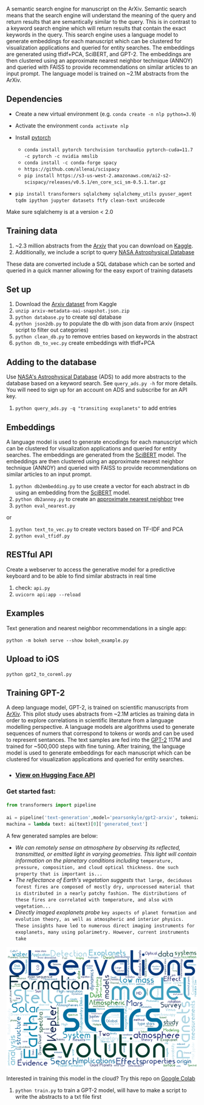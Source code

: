 A semantic search engine for manuscript on the ArXiv. Semantic search means that the search engine will understand the meaning of the query and return results that are semantically similar to the query. This is in contrast to a keyword search engine which will return results that contain the exact keywords in the query. This search engine uses a language model to generate embeddings for each manuscript which can be clustered for visualization applications and queried for entity searches. The embeddings are generated using tfidf+PCA, SciBERT, and GPT-2. The embeddings are then clustered using an approximate nearest neighbor technique (ANNOY) and queried with FAISS to provide recommendations on similar articles to an input prompt. The language model is trained on ~2.1M abstracts from the ArXiv.

## Dependencies

- Create a new virtual environment (e.g. `conda create -n nlp python=3.9`)
- Activate the environment `conda activate nlp`
- Install [pytorch](https://pytorch.org/get-started/locally/)
    - `conda install pytorch torchvision torchaudio pytorch-cuda=11.7 -c pytorch -c nvidia nmslib`
    - `conda install -c conda-forge spacy`
    - `https://github.com/allenai/scispacy`
    - `pip install https://s3-us-west-2.amazonaws.com/ai2-s2-scispacy/releases/v0.5.1/en_core_sci_sm-0.5.1.tar.gz`

- `pip install transformers sqlalchemy sqlalchemy_utils pyuser_agent tqdm ipython jupyter datasets ftfy clean-text unidecode`

Make sure sqlalchemy is at a version < 2.0

## Training data

1. ~2.3 million abstracts from the [Arxiv](https://arxiv.org/) that you can download on [Kaggle](https://www.kaggle.com/datasets/Cornell-University/arxiv).
2. Additionally, we include a script to query [NASA Astrophysical Database](https://ui.adsabs.harvard.edu/)

These data are converted include a SQL database which can be sorted and queried in a quick manner allowing for the easy export of training datasets

## Set up

1. Download the [Arxiv dataset](https://www.kaggle.com/datasets/Cornell-University/arxiv) from Kaggle
2. `unzip arxiv-metadata-oai-snapshot.json.zip`
3. `python database.py` to create sql database
4. `python json2db.py` to populate the db with json data from arxiv (inspect script to filter out categories)
5. `python clean_db.py` to remove entries based on keywords in the abstract
5. `python db_to_vec.py` create embeddings with tfidf+PCA

## Adding to the database

Use [NASA's Astrophysical Database](https://ui.adsabs.harvard.edu/) (ADS) to add more abstracts to the database based on a keyword search. See `query_ads.py -h` for more details. You will need to sign up for an account on ADS and subscribe for an API key.

1. `python query_ads.py -q "transiting exoplanets"` to add entries

## Embeddings

A language model is used to generate encodings for each manuscript which can be clustered for visualization applications and queried for entity searches. The embeddings are generated from the [SciBERT](https://github.com/allenai/scibert) model. The embeddings are then clustered using an approximate nearest neighbor technique (ANNOY) and queried with FAISS to provide recommendations on similar articles to an input prompt.

1. `python db2embedding.py` to use create a vector for each abstract in db using an embedding from the [SciBERT](https://huggingface.co/allenai/scibert_scivocab_uncased) model.
2. `python db2annoy.py` to create an [approximate nearest neighbor](https://github.com/spotify/annoy) tree
3. `python eval_nearest.py` 

or 

1. `python text_to_vec.py` to create vectors based on TF-IDF and PCA
2. `python eval_tfidf.py`


## RESTful API

Create a webserver to access the generative model for a predictive keyboard and to be able to find similar abstracts in real time
1. check: `api.py`
2. `uvicorn api:app --reload`

## Examples

Text generation and nearest neighbor recommendations in a single app:

`python -m bokeh serve --show bokeh_example.py`

## Upload to iOS

`python gpt2_to_coreml.py`

## Training GPT-2

A deep language model, GPT-2, is trained on scientific manuscripts from [ArXiv](https://arxiv.org/). This pilot study uses abstracts from ~2.1M articles as training data in order to explore correlations in scientific literature from a language modelling perspective. A language models are algorithms used to generate sequences of numers that correspond to tokens or words and can be used to represent sentances. The text samples are fed into the [GPT-2](https://openai.com/blog/better-language-models/) 117M and trained for ~500,000 steps with fine tuning. After training, the language model is used to generate embeddings for each manuscript which can be clustered for visualization applications and queried for entity searches.

- ### [View on Hugging Face API](https://huggingface.co/pearsonkyle/gpt2-arxiv?text=We+can+remotely+sense+an+atmosphere+by+observing+its+reflected%2C+transmitted%2C+or+emitted+light+in+varying+geometries.+This+light+will+contain+information+on+the+planetary+conditions+including)

### Get started fast:

```python
from transformers import pipeline

ai = pipeline('text-generation',model='pearsonkyle/gpt2-arxiv', tokenizer='gpt2', config={'max_length':1600})
machina = lambda text: ai(text)[0]['generated_text']
```

A few generated samples are below: 

- *We can remotely sense an atmosphere by observing its reflected, transmitted, or emitted light in varying geometries. This light will contain information on the planetary conditions including* `temperature, pressure, composition, and cloud optical thickness. One such property that is important is...`
- *The reflectance of Earth's vegetation suggests*
`that large, deciduous forest fires are composed of mostly dry, unprocessed material that is distributed in a nearly patchy fashion. The distributions of these fires are correlated with temperature, and also with vegetation...`
- *Directly imaged exoplanets probe* `key aspects of planet formation and evolution theory, as well as atmospheric and interior physics. These insights have led to numerous direct imaging instruments for exoplanets, many using polarimetry. However, current instruments take`

![](Figures/exoplanet_keywords.png)

Interested in training this model in the cloud? Try this repo on [Google Colab](https://colab.research.google.com/drive/1Pur0rFi5YVdn7axYRacXWFMic4NxRexV?usp=sharing)

1. `python train.py` to train a GPT-2 model, will have to make a script to write the abstracts to a txt file first